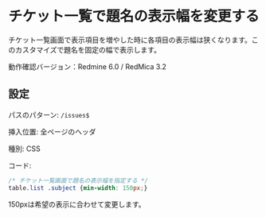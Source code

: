# チケット一覧で題名の表示幅を変更する

チケット一覧画面で表示項目を増やした時に各項目の表示幅は狭くなります。このカスタマイズで題名を固定の幅で表示します。

動作確認バージョン：Redmine 6.0 / RedMica 3.2

## 設定

パスのパターン: `/issues$`

挿入位置: 全ページのヘッダ

種別: CSS

コード:

``` css
/* チケット一覧画面で題名の表示幅を指定する */
table.list .subject {min-width: 150px;}
```

150pxは希望の表示に合わせて変更します。